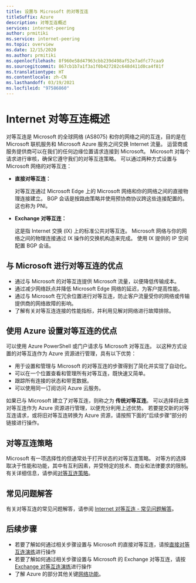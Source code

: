 ```yaml
---
title: 设置与 Microsoft 的对等互连
titleSuffix: Azure
description: 对等互连概述
services: internet-peering
author: prmitiki
ms.service: internet-peering
ms.topic: overview
ms.date: 12/15/2020
ms.author: prmitiki
ms.openlocfilehash: 8f960e58d47963cbb239d498af52e7adfc77caa9
ms.sourcegitcommit: 867cb1b7a1f3a1f0b427282c648d411d0ca4f81f
ms.translationtype: HT
ms.contentlocale: zh-CN
ms.lasthandoff: 03/19/2021
ms.locfileid: "97586860"
---
```

# <a name="internet-peering-overview"></a>Internet 对等互连概述

对等互连是 Microsoft 的全球网络 (AS8075) 和你的网络之间的互连，目的是在 Microsoft 联机服务和 Microsoft Azure 服务之间交换 Internet 流量。 运营商或服务提供商可以在我们的任何边缘位置请求连接到 Microsoft。 Microsoft 对每个请求进行审核，确保它遵守我们的对等互连策略。 可以通过两种方式设置与 Microsoft 网络的对等互连：

* **直接对等互连：**

    对等互连通过 Microsoft Edge 上的 Microsoft 网络和你的网络之间的直接物理连接建立。 BGP 会话是按路由策略并使用预协商协议跨这些连接配置的。 这也称为 PNI。

* **Exchange 对等互连：**

    这是指 Internet 交换 (IX) 上的标准公共对等互连。 Microsoft 网络与你的网络之间的物理连接通过 IX 操作的交换机构造来完成。 使用 IX 提供的 IP 空间配置 BGP 会话。

## <a name="benefits-of-peering-with-microsoft"></a>与 Microsoft 进行对等互连的优点
* 通过与 Microsoft 的对等互连提供 Microsoft 流量，以便降低传输成本。
* 通过减少网络跃点并降低 Microsoft Edge 网络的延迟，为客户提高性能。
* 通过与 Microsoft 在冗余位置进行对等互连，防止客户流量受你的网络或传输提供商的网络故障的影响。
* 了解有关对等互连连接的性能指标，并利用见解对网络进行故障排除。

## <a name="benefits-of-using-azure-to-set-up-peering"></a>使用 Azure 设置对等互连的优点

可以使用 Azure PowerShell 或门户请求与 Microsoft 对等互连。 以这种方式设置的对等互连作为 Azure 资源进行管理，具有以下优势：
* 用于设置和管理与 Microsoft 的对等互连的步骤得到了简化并实现了自动化。
* 可以在一个位置查看和管理所有对等互连，既快速又简单。
* 跟踪所有连接的状态和带宽数据。
* 可以使用同一订阅访问 Azure 云服务。

如果已与 Microsoft 建立了对等互连，则称之为 **传统对等互连**。 可以选择将此类对等互连作为 Azure 资源进行管理，以便充分利用上述优势。 若要提交新的对等互连请求，或将旧对等互连转换为 Azure 资源，请按照下面的“后续步骤”部分的链接进行操作。

## <a name="peering-policy"></a>对等互连策略
Microsoft 有一项选择性的但通常处于打开状态的对等互连策略。 对等方的选择取决于性能和功能，其中有互利因素，并受特定的技术、商业和法律要求的限制。 有关详细信息，请参阅[对等互连策略](policy.md)。

## <a name="faq"></a>常见问题解答
有关对等互连的常见问题解答，请参阅 [Internet 对等互连 - 常见问题解答](faqs.md)。

## <a name="next-steps"></a>后续步骤

* 若要了解如何通过相关步骤设置与 Microsoft 的直接对等互连，请按[直接对等互连演练](walkthrough-direct-all.md)进行操作
* 若要了解如何通过相关步骤设置与 Microsoft 的 Exchange 对等互连，请按 [Exchange 对等互连演练](walkthrough-exchange-all.md)进行操作
* 了解 Azure 的部分其他关键[网络功能](../networking/networking-overview.md)。